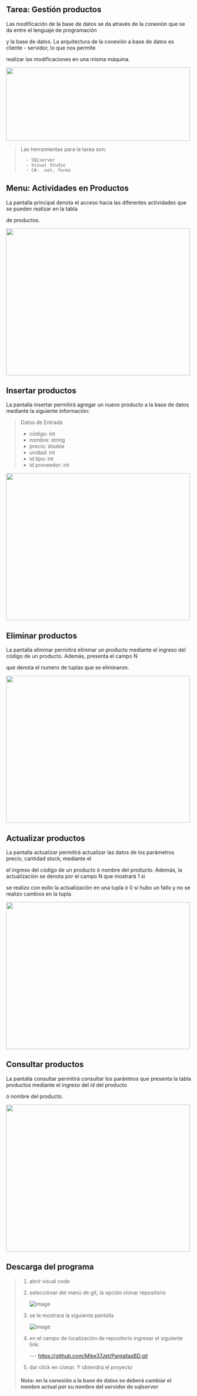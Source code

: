 ## Tarea: Gestión productos

Las modificación de la base de datos se da através de la conexión que se da entre el lenguaje de programación

y la base de datos. La arquitectura de la conexión a base de datos es cliente - servidor, lo que nos permite 

realizar las modificaciones en una misma máquina.

<img src="https://github.com/Mike37Jet/PantallasBD/assets/71087557/3ea6f12b-8615-4393-8c21-ce9ebaf04a23" width="500" height="200">


> Las herramientas para la tarea son:
> 
>       - SQLserver
>       - Visual Studio
>       - C#: .net, forms


## Menu: Actividades en Productos

La pantalla principal denota el acceso hacia las diferentes actividades que se pueden realizar en la tabla

de productos. 


<img src="https://github.com/Mike37Jet/PantallasBD/assets/71087557/12a474dd-695a-4eb5-8a63-84b47176ff6b" width="500" height="400">


## Insertar productos
La pantalla insertar permitirá agregar un nuevo producto a la base de datos mediante la siguiente información:

> Datos de Entrada
>    - código: int 
>    - nombre: string
>    - precio: double
>    - unidad: int
>    - id tipo: int
>    - id proveedor: int


<img src="https://github.com/Mike37Jet/PantallasBD/assets/71087557/7bb1fee1-61e1-4387-a67e-d600a30d55a2" width="500" height="400">


## Eliminar productos

La pantalla eliminar permitirá eliminar un producto mediante el ingreso del código de un producto. Además, presenta el campo N

que denota el numero de tuplas que se eliminaron.

<img src="https://github.com/Mike37Jet/PantallasBD/assets/71087557/283c39cf-8377-45dd-855c-2334f2893f6a" width="500" height="400">

## Actualizar productos

La pantalla actualizar permitirá actualizar las datos de los parámetros precio, cantidad stock, mediante el

el ingreso del código de un producto ó nombre del producto. Además, la actualización se denota por el campo N que mostrará 1 si 

se realizo con exito la actualización en una tupla ó 0 si hubo un fallo y no se realizo cambios en la tupla.

<img src="https://github.com/Mike37Jet/PantallasBD/assets/71087557/2f021c06-5f61-4431-b07b-d5db99f25c2c" width="500" height="400">

## Consultar productos

La pantalla consultar permitirá consultar los parámtros que presenta la tabla productos mediante el ingreso del id del producto

ó nombre del producto.

<img src="https://github.com/Mike37Jet/PantallasBD/assets/71087557/ccf76959-0234-4400-90a9-5974c1e73d6c" width="500" height="400">

## Descarga del programa

> 1. abrir visual code
> 2. selecciónar del menú de git, la opción clonar repositorio
>
>    ![image](https://github.com/Mike37Jet/PantallasBD/assets/71087557/510fee4c-b9cc-44a5-9f9d-0e647a90c7a2)
>    
> 3. se le mostrara la siguiente pantalla
>
>    ![image](https://github.com/Mike37Jet/PantallasBD/assets/71087557/fb83c32a-6f1d-418b-a5cf-55dd73b3a5ac)
>    
> 4. en el campo de localización de repositorio ingresar el siguiente link:
>    
>     --- https://github.com/Mike37Jet/PantallasBD.git
> 5. dar click en clonar. Y obtendrá el proyecto
>  #### Nota: en la conexión a la base de datos se deberá cambiar el nombre actual por su nombre del servidor de sqlserver
